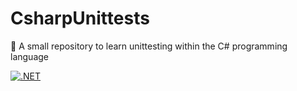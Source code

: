 # CsharpUnittests
🧪 A small repository to learn unittesting within the C# programming language

[![.NET](https://github.com/Yohann-Boniface-School/CsharpUnittests/actions/workflows/dotnet.yml/badge.svg?branch=master)](https://github.com/Yohann-Boniface-School/CsharpUnittests/actions/workflows/dotnet.yml)
